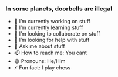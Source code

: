 ### In some planets, doorbells are illegal

- 🔭 I’m currently working on stuff
- 🌱 I’m currently learning stuff
- 🔰 I’m looking to collaborate on stuff
- 🤔 I’m looking for help with stuff
- 💬 Ask me about stuff
- 📫 How to reach me: You cant
- 😄 Pronouns: He/Him
- ⚡ Fun fact: I play chess

<!--
**SvenXD/SvenXD** is a ✨ _special_ ✨ repository because its `README.md` (this file) appears on your GitHub profile.

Here are some ideas to get you started:

- 🔭 I’m currently working on ...
- 🌱 I’m currently learning ...
- 👯 I’m looking to collaborate on ...
- 🤔 I’m looking for help with ...
- 💬 Ask me about ...
- 📫 How to reach me: ...
- 😄 Pronouns: ...
- ⚡ Fun fact: ...
-->
